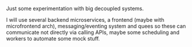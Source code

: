 Just some experimentation with big decoupled systems.

I will use several backend microservices, a frontend (maybe with microfrontend arch), messaging/eventing system and quees so these can communicate not directly via calling APIs, maybe some scheduling and workers to automate some mock stuff.
